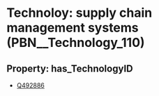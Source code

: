 # Technoloy: __supply chain management systems__ (PBN__Technology_110)

## Property: has_TechnologyID

* [Q492886](Q492886)

